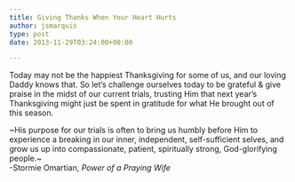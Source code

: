```yaml
---
title: Giving Thanks When Your Heart Hurts
author: jsmarquis
type: post
date: 2013-11-29T03:24:00+00:00

---
```

Today may not be the happiest Thanksgiving for some of us, and our loving Daddy knows that. So let&#8217;s challenge ourselves today to be grateful & give praise in the midst of our current trials, trusting Him that next year&#8217;s Thanksgiving might just be spent in gratitude for what He brought out of this season.

~His purpose for our trials is often to bring us humbly before Him to experience a breaking in our inner, independent, self-sufficient selves, and grow us up into compassionate, patient, spiritually strong, God-glorifying people.~  
-Stormie Omartian, _Power of a Praying Wife_